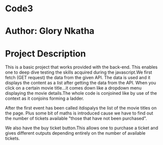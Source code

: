 # Code3
# Author: Glory Nkatha
# Project Description
This is a basic project that works provided with the back-end. This enables one to deep dive testing the skills acquired during the javascript.We first fetch (GET request) the data from the given API. The data is used and it displays the content as a list after getting the data from the API. When you click on a certain movie title...it comes down like a dropdown menu displaying the movie details.The whole code is conjoined like by use of the context as it conjoins forming a ladder. 

After the first event has been called itdispalys the list of the movie titles on the page. Plus some bit of maths is introduced cause we have to find out the number of tickets available "those that have not been purchased".

We also have the buy ticket button.This allows one to purchase a ticket and gives different outputs depending entirely on the number of available tickets. 